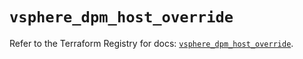 # `vsphere_dpm_host_override`

Refer to the Terraform Registry for docs: [`vsphere_dpm_host_override`](https://registry.terraform.io/providers/hashicorp/vsphere/2.9.2/docs/resources/dpm_host_override).
